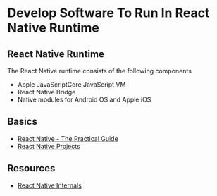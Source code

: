 # Develop Software To Run In React Native Runtime

## React Native Runtime

The React Native runtime consists of the following components

* Apple JavaScriptCore JavaScript VM
* React Native Bridge
* Native modules for Android OS and Apple iOS

## Basics

* [React Native - The Practical Guide](https://learning.oreilly.com/videos/react-native-the/9781789139747)
* [React Native Projects](https://learning.oreilly.com/videos/react-native-projects/9781839210112/)

## Resources

* [React Native Internals](https://www.reactnative.guide/3-react-native-internals/3.1-react-native-internals.html)